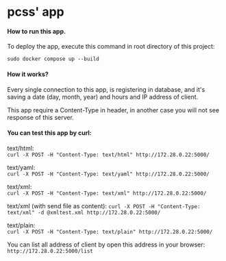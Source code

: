 # pcss' app

#### How to run this app. 
To deploy the app, execute this command in root directory of this project:

`sudo docker compose up --build`




#### How it works?
Every single connection to this app, is registering in database, and it's saving a date (day, month, year) and hours and IP address of client.

This app require a Content-Type in header, in another case you will not see response of this server.

#### You can test this app by curl:

text/html:   
`curl -X POST -H "Content-Type: text/html" http://172.28.0.22:5000/`

text/yaml:   
`curl -X POST -H "Content-Type: text/yaml" http://172.28.0.22:5000/`

text/xml:   
`curl -X POST -H "Content-Type: text/xml" http://172.28.0.22:5000/`

text/xml (with send file as content): 
`curl -X POST -H "Content-Type: text/xml" -d @xmltest.xml http://172.28.0.22:5000/`

text/plain:   
`curl -X POST -H "Content-Type: text/plain" http://172.28.0.22:5000/`

You can list all address of client by open this address in your browser:   
`http://172.28.0.22:5000/list`

